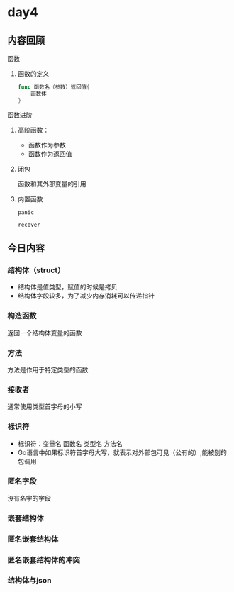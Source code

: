 # day4

## 内容回顾

函数

1. 函数的定义

   ```go
   func 函数名（参数）返回值{
       函数体
   }
   
   ```

   

函数进阶

1. 高阶函数：

   - 函数作为参数
   - 函数作为返回值

2. 闭包

   函数和其外部变量的引用

3. 内置函数

   `panic`

   `recover`

## 今日内容

### 结构体（struct）

- 结构体是值类型，赋值的时候是拷贝
- 结构体字段较多，为了减少内存消耗可以传递指针

### 构造函数

返回一个结构体变量的函数

### 方法

方法是作用于特定类型的函数

### 接收者

通常使用类型首字母的小写

### 标识符

- 标识符：变量名 函数名 类型名 方法名
- Go语言中如果标识符首字母大写，就表示对外部包可见（公有的）,能被别的包调用

### 匿名字段

没有名字的字段

### 嵌套结构体

### 匿名嵌套结构体

### 匿名嵌套结构体的冲突

### 结构体与json

